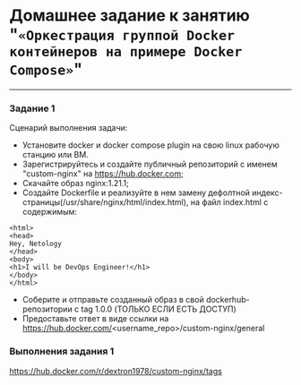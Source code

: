 # Домашнее задание к занятию "`«Оркестрация группой Docker контейнеров на примере Docker Compose»`" 

---

### Задание 1

Сценарий выполнения задачи:
- Установите docker и docker compose plugin на свою linux рабочую станцию или ВМ.
- Зарегистрируйтесь и создайте публичный репозиторий с именем "custom-nginx" на https://hub.docker.com;
- Cкачайте образ nginx:1.21.1;
- Создайте Dockerfile и реализуйте в нем замену дефолтной индекс-страницы(/usr/share/nginx/html/index.html), на файл index.html с содержимым:
```
<html>
<head>
Hey, Netology
</head>
<body>
<h1>I will be DevOps Engineer!</h1>
</body>
</html>

```
- Соберите и отправьте созданный образ в свой dockerhub-репозитории c tag 1.0.0 (ТОЛЬКО ЕСЛИ ЕСТЬ ДОСТУП)
- Предоставьте ответ в виде ссылки на https://hub.docker.com/<username_repo>/custom-nginx/general
 
### Выполнения задания 1

https://hub.docker.com/r/dextron1978/custom-nginx/tags
